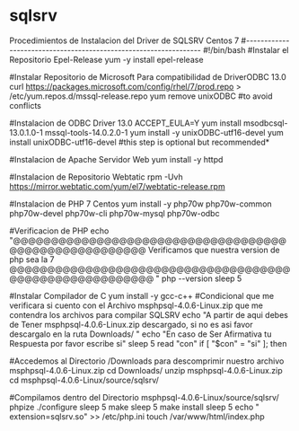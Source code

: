 # sqlsrv
Procedimientos de Instalacion del Driver de SQLSRV Centos 7 
#-----------------------------------------------------------------
#!/bin/bash
#Instalar el Repositorio Epel-Release
yum -y install epel-release

#Instalar Repositorio de Microsoft Para compatibilidad de DriverODBC 13.0
curl https://packages.microsoft.com/config/rhel/7/prod.repo > /etc/yum.repos.d/mssql-release.repo
 yum remove unixODBC #to avoid conflicts
 
#Instalacion de ODBC Driver 13.0
ACCEPT_EULA=Y yum install msodbcsql-13.0.1.0-1 mssql-tools-14.0.2.0-1
yum install  -y unixODBC-utf16-devel
yum install unixODBC-utf16-devel #this step is optional but recommended*

#Instalacion de Apache Servidor Web
yum install -y httpd

#Instalacion de Repositorio Webtatic
rpm -Uvh https://mirror.webtatic.com/yum/el7/webtatic-release.rpm

#Instalacion de PHP 7 Centos
yum install -y php70w php70w-common php70w-devel php70w-cli php70w-mysql php70w-odbc

#Verificacion de PHP
echo "@@@@@@@@@@@@@@@@@@@@@@@@@@@@@@@@@@@@@@@@@@@@@@@@@@@@@@
Verificamos que nuestra version de php sea la 7
@@@@@@@@@@@@@@@@@@@@@@@@@@@@@@@@@@@@@@@@@@@@@@@@@@@@@@@@
"
php --version
sleep 5

#Instalar Compilador de C
yum install -y gcc-c++
#Condicional que me verificara si cuento con el Archivo msphpsql-4.0.6-Linux.zip que me contendra los archivos para compilar SQLSRV
echo "A partir de aqui debes de Tener msphpsql-4.0.6-Linux.zip descargado, si no es asi favor descargalo en la ruta Downloads/ "
echo "En caso de Ser Afirmativa tu Respuesta por favor escribe si"
sleep 5
read "con"
if [ "$con" = "si" ]; then

#Accedemos al Directorio /Downloads para descomprimir nuestro archivo msphpsql-4.0.6-Linux.zip
cd Downloads/
unzip msphpsql-4.0.6-Linux.zip 
cd msphpsql-4.0.6-Linux/source/sqlsrv/

#Compilamos dentro del Directorio msphpsql-4.0.6-Linux/source/sqlsrv/
phpize
./configure
sleep 5
make
sleep 5
make install
sleep 5
echo "  
extension=sqlsrv.so" >> /etc/php.ini 
touch /var/www/html/index.php
